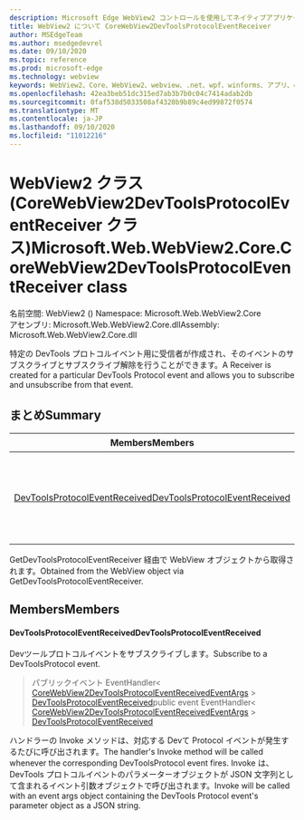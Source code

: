 ```yaml
---
description: Microsoft Edge WebView2 コントロールを使用してネイティブアプリケーションに web 技術 (HTML、CSS、JavaScript) を埋め込む
title: WebView2 について CoreWebView2DevToolsProtocolEventReceiver
author: MSEdgeTeam
ms.author: msedgedevrel
ms.date: 09/10/2020
ms.topic: reference
ms.prod: microsoft-edge
ms.technology: webview
keywords: WebView2、Core、WebView2、webview、.net、wpf、winforms、アプリ、edge、CoreWebView2、CoreWebView2Controller、browser control、edge html、Microsoft の WebView2。 CoreWebView2DevToolsProtocolEventReceiver。
ms.openlocfilehash: 42ea3beb51dc315ed7ab3b7b0c04c7414adab2db
ms.sourcegitcommit: 0faf538d5033508af4320b9b89c4ed99872f0574
ms.translationtype: MT
ms.contentlocale: ja-JP
ms.lasthandoff: 09/10/2020
ms.locfileid: "11012216"
---
```

# <span data-ttu-id="293e4-104">WebView2 クラス (CoreWebView2DevToolsProtocolEventReceiver クラス)</span><span class="sxs-lookup"><span data-stu-id="293e4-104">Microsoft.Web.WebView2.Core.CoreWebView2DevToolsProtocolEventReceiver class</span></span> 

<span data-ttu-id="293e4-105">名前空間: WebView2 () </span><span class="sxs-lookup"><span data-stu-id="293e4-105">Namespace: Microsoft.Web.WebView2.Core</span></span>\
<span data-ttu-id="293e4-106">アセンブリ: Microsoft.Web.WebView2.Core.dll</span><span class="sxs-lookup"><span data-stu-id="293e4-106">Assembly: Microsoft.Web.WebView2.Core.dll</span></span>

<span data-ttu-id="293e4-107">特定の DevTools プロトコルイベント用に受信者が作成され、そのイベントのサブスクライブとサブスクライブ解除を行うことができます。</span><span class="sxs-lookup"><span data-stu-id="293e4-107">A Receiver is created for a particular DevTools Protocol event and allows you to subscribe and unsubscribe from that event.</span></span>

## <span data-ttu-id="293e4-108">まとめ</span><span class="sxs-lookup"><span data-stu-id="293e4-108">Summary</span></span>

 <span data-ttu-id="293e4-109">Members</span><span class="sxs-lookup"><span data-stu-id="293e4-109">Members</span></span>                        | <span data-ttu-id="293e4-110">説明</span><span class="sxs-lookup"><span data-stu-id="293e4-110">Descriptions</span></span>
--------------------------------|---------------------------------------------
[<span data-ttu-id="293e4-111">DevToolsProtocolEventReceived</span><span class="sxs-lookup"><span data-stu-id="293e4-111">DevToolsProtocolEventReceived</span></span>](#devtoolsprotocoleventreceived) | <span data-ttu-id="293e4-112">Devツールプロトコルイベントをサブスクライブします。</span><span class="sxs-lookup"><span data-stu-id="293e4-112">Subscribe to a DevToolsProtocol event.</span></span>

<span data-ttu-id="293e4-113">GetDevToolsProtocolEventReceiver 経由で WebView オブジェクトから取得されます。</span><span class="sxs-lookup"><span data-stu-id="293e4-113">Obtained from the WebView object via GetDevToolsProtocolEventReceiver.</span></span>

## <span data-ttu-id="293e4-114">Members</span><span class="sxs-lookup"><span data-stu-id="293e4-114">Members</span></span>

#### <span data-ttu-id="293e4-115">DevToolsProtocolEventReceived</span><span class="sxs-lookup"><span data-stu-id="293e4-115">DevToolsProtocolEventReceived</span></span> 

<span data-ttu-id="293e4-116">Devツールプロトコルイベントをサブスクライブします。</span><span class="sxs-lookup"><span data-stu-id="293e4-116">Subscribe to a DevToolsProtocol event.</span></span>

> <span data-ttu-id="293e4-117">パブリックイベント EventHandler< [CoreWebView2DevToolsProtocolEventReceivedEventArgs](microsoft-web-webview2-core-corewebview2devtoolsprotocoleventreceivedeventargs.md)  >  [DevToolsProtocolEventReceived](#devtoolsprotocoleventreceived)</span><span class="sxs-lookup"><span data-stu-id="293e4-117">public event EventHandler< [CoreWebView2DevToolsProtocolEventReceivedEventArgs](microsoft-web-webview2-core-corewebview2devtoolsprotocoleventreceivedeventargs.md) > [DevToolsProtocolEventReceived](#devtoolsprotocoleventreceived)</span></span>

<span data-ttu-id="293e4-118">ハンドラーの Invoke メソッドは、対応する Devて Protocol イベントが発生するたびに呼び出されます。</span><span class="sxs-lookup"><span data-stu-id="293e4-118">The handler's Invoke method will be called whenever the corresponding DevToolsProtocol event fires.</span></span> <span data-ttu-id="293e4-119">Invoke は、DevTools プロトコルイベントのパラメーターオブジェクトが JSON 文字列として含まれるイベント引数オブジェクトで呼び出されます。</span><span class="sxs-lookup"><span data-stu-id="293e4-119">Invoke will be called with an event args object containing the DevTools Protocol event's parameter object as a JSON string.</span></span>

